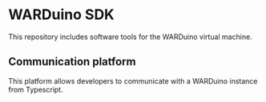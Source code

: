 # WARDuino SDK

This repository includes software tools for the WARDuino virtual machine.

## Communication platform

This platform allows developers to communicate with a WARDuino instance from Typescript.

